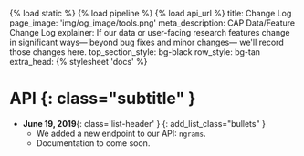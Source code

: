 {% load static %}
{% load pipeline %}
{% load api_url %}
title: Change Log
page_image: 'img/og_image/tools.png'
meta_description: CAP Data/Feature Change Log
explainer: If our data or user-facing research features change in significant ways&mdash; beyond bug fixes and minor changes&mdash; we'll record those changes here.
top_section_style: bg-black
row_style: bg-tan
extra_head: {% stylesheet 'docs' %}

# API {: class="subtitle" }

* **June 19, 2019**{: class='list-header' }
{: add_list_class="bullets" }
    * We added a new endpoint to our API: `ngrams`. 
    * Documentation to come soon.


<!--
The spacing and placement of all the elements in the list is critical.

Make subsequent entries bump up right against the initial list, like this:

* **June 20, 2019**{: class='list-header' }
{: add_list_class="bullets" }
    * Added API endpoint to give away free money.
    * Documentation to come soon.
* **June 19, 2019**{: class='list-header' }
{: add_list_class="bullets" }
    * We added a new endpoint to our API: `ngrams`. 
    * Documentation to come soon.

    
To add a new section, just add another headline with {: class="subtitle" }... there must be exactly one
space in between the curly brace and the last letter of the headline: like this:

# Bulk Data {: class="subtitle" }
-->